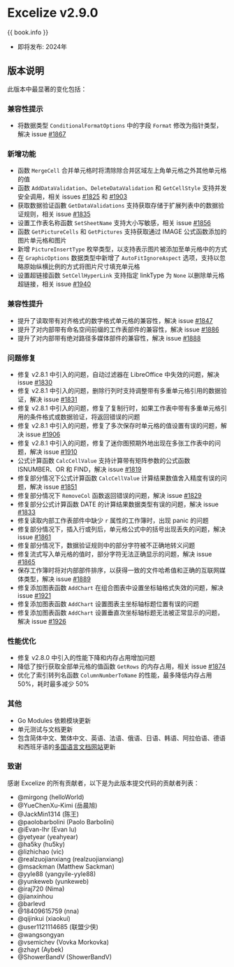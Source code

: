 # Excelize v2.9.0

{{ book.info }}

* 即将发布: 2024年

## 版本说明

此版本中最显著的变化包括：

### 兼容性提示

* 将数据类型 `ConditionalFormatOptions` 中的字段 `Format` 修改为指针类型，解决 issue [#1867](https://github.com/xuri/excelize/issues/1867)

### 新增功能

* 函数 `MergeCell` 合并单元格时将清除除合并区域左上角单元格之外其他单元格的值
* 函数 `AddDataValidation`、`DeleteDataValidation` 和 `GetCellStyle` 支持并发安全调用，相关 issues [#1825](https://github.com/xuri/excelize/issues/1825) 和 [#1903](https://github.com/xuri/excelize/issues/1903)
* 获取数据验证函數 `GetDataValidations` 支持获取存储于扩展列表中的数据验证规则，相关 issue [#1835](https://github.com/xuri/excelize/issues/1835)
* 设置工作表名称函数 `SetSheetName` 支持大小写敏感，相关 issue [#1856](https://github.com/xuri/excelize/issues/1856)
* 函数 `GetPictureCells` 和 `GetPictures` 支持获取通过 IMAGE 公式函数添加的图片单元格和图片
* 新增 `PictureInsertType` 枚举类型，以支持表示图片被添加至单元格中的方式
* 在 `GraphicOptions` 数据类型中新增了 `AutoFitIgnoreAspect` 选项，支持以忽略原始纵横比例的方式将图片尺寸填充单元格
* 设置超链接函数 `SetCellHyperLink` 支持指定 linkType 为 `None` 以删除单元格超链接，相关 issue [#1940](https://github.com/xuri/excelize/issues/1940)

### 兼容性提升

* 提升了读取带有对齐格式的数字格式单元格的兼容性，解决 issue [#1847](https://github.com/xuri/excelize/issues/1847)
* 提升了对内部带有命名空间前缀的工作表部件的兼容性，解决 issue [#1886](https://github.com/xuri/excelize/issues/1886)
* 提升了对内部带有绝对路径多媒体部件的兼容性，解决 issue [#1888](https://github.com/xuri/excelize/issues/1888)

### 问题修复

* 修复 v2.8.1 中引入的问题，自动过滤器在 LibreOffice 中失效的问题，解决 issue [#1830](https://github.com/xuri/excelize/issues/1830)
* 修复 v2.8.1 中引入的问题，删除行列时支持调整带有多重单元格引用的数据验证，解决 issue [#1831](https://github.com/xuri/excelize/issues/1831)
* 修复 v2.8.1 中引入的问题，修复了复制行时，如果工作表中带有多重单元格引用的条件格式或数据验证，将返回错误的问题
* 修复 v2.8.1 中引入的问题，修复了多次保存时单元格的值设置有误的问题，解决 issue [#1906](https://github.com/xuri/excelize/issues/1906)
* 修复 v2.8.1 中引入的问题，修复了迷你图预期外地出现在多张工作表中的问题，解决 issue [#1910](https://github.com/xuri/excelize/issues/1910)
* 公式计算函数 `CalcCellValue` 支持计算带有矩阵参数的公式函数 ISNUMBER、OR 和 FIND，解决 issue [#1819](https://github.com/xuri/excelize/issues/1819)
* 修复部分情况下公式计算函数 `CalcCellValue` 计算结果数值舍入精度有误的问题，解决 issue [#1851](https://github.com/xuri/excelize/issues/1851)
* 修复部分情况下 `RemoveCol` 函数返回错误的问题，解决 issue [#1829](https://github.com/xuri/excelize/issues/1829)
* 修复部分公式计算函数 DATE 的计算结果数据类型有误的问题，解决 issue [#1833](https://github.com/xuri/excelize/issues/1833)
* 修复读取内部工作表部件中缺少 `r` 属性的工作簿时，出现 panic 的问题
* 修复部分情况下，插入行或列后，单元格公式中的括号出现丢失的问题，解决 issue [#1861](https://github.com/xuri/excelize/issues/1861)
* 修复部分情况下，数据验证规则中的部分字符被不正确地转义问题
* 修复流式写入单元格的值时，部分字符无法正确显示的问题，解决 issue [#1865](https://github.com/xuri/excelize/issues/1865)
* 保存工作簿时将对内部部件排序，以获得一致的文件哈希值和正确的互联网媒体类型，解决 issue [#1889](https://github.com/xuri/excelize/issues/1889)
* 修复添加图表函数 `AddChart` 在组合图表中设置坐标轴格式失效的问题，解决 issue [#1921](https://github.com/xuri/excelize/issues/1921)
* 修复添加图表函数 `AddChart` 设置图表主坐标轴标题位置有误的问题
* 修复添加图表函数 `AddChart` 设置垂直次坐标轴标题无法被正常显示的问题，解决 issue [#1926](https://github.com/xuri/excelize/issues/1926)

### 性能优化

* 修复 v2.8.0 中引入的性能下降和内存占用增加问题
* 降低了按行获取全部单元格的值函数 `GetRows` 的内存占用，相关 issue [#1874](https://github.com/xuri/excelize/issues/1874)
* 优化了索引转列名函数 `ColumnNumberToName` 的性能，最多降低内存占用 50%，耗时最多减少 50%

### 其他

* Go Modules 依赖模块更新
* 单元测试与文档更新
* 包含简体中文、繁体中文、英语、法语、俄语、日语、韩语、阿拉伯语、德语和西班牙语的[多国语言文档网站](https://xuri.me/excelize)更新

### 致谢

感谢 Excelize 的所有贡献者，以下是为此版本提交代码的贡献者列表：

* @mirgong (helloWorld)
* @YueChenXu-Kimi (岳晨旭)
* @JackMin1314 (陈王)
* @paolobarbolini (Paolo Barbolini)
* @iEvan-lhr (Evan lu)
* @yetyear (yeahyear)
* @ha5ky (hu5ky)
* @lizhichao (vic)
* @realzuojianxiang (realzuojianxiang)
* @msackman (Matthew Sackman)
* @yyle88 (yangyile-yyle88)
* @yunkeweb (yunkeweb)
* @iraj720 (Nima)
* @jianxinhou
* @barlevd
* @18409615759 (nna)
* @qijinkui (xiaokui)
* @user1121114685 (联盟少侠)
* @wangsongyan
* @vsemichev (Vovka Morkovka)
* @zhayt (Aybek)
* @ShowerBandV (ShowerBandV)
